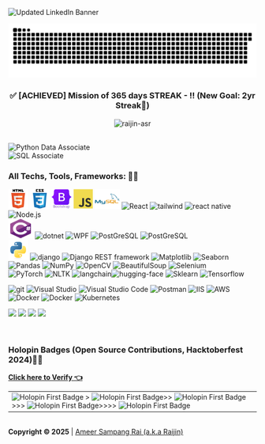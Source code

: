 
![Updated LinkedIn Banner](https://github.com/user-attachments/assets/6456002f-1e1f-4471-8071-2510427b941b)
</br>

![snake gif](https://github.com/raijin-asr/raijin-asr/blob/output/github-snake-dark.svg)

<h3 align="center">✅ [ACHIEVED] Mission of 365 days STREAK - !! (New Goal: 2yr Streak🚀)</h3>
            <p align="center"><img align="center" src="https://github-readme-streak-stats.herokuapp.com/?user=raijin-asr&theme=dark" alt="raijin-asr"/> </p>
<br>

<img width="851" height="315" alt="Python Data Associate" src="https://github.com/user-attachments/assets/02c7b9b7-b63f-4e70-a413-f5310a874b41" />
</br>
<img width="851" height="315" alt="SQL Associate" src="https://github.com/user-attachments/assets/50c041de-b4a6-4bb1-9c20-1ef5417c01a8" />

</br>

<h3 align="left">All Techs, Tools, Frameworks: 🚀🤖</h3>
<p>
<img src="https://raw.githubusercontent.com/devicons/devicon/master/icons/html5/html5-original-wordmark.svg" alt="html5" width="40" height="40"/> 
<img src="https://raw.githubusercontent.com/devicons/devicon/master/icons/css3/css3-original-wordmark.svg" alt="css3" width="40" height="40"/> 
<img src="https://raw.githubusercontent.com/devicons/devicon/master/icons/bootstrap/bootstrap-original-wordmark.svg" alt="bootstrap" width="40" height="40"/>
<img src="https://raw.githubusercontent.com/devicons/devicon/master/icons/javascript/javascript-original.svg" alt="javascript" width="40" height="40"/>
<img src="https://raw.githubusercontent.com/devicons/devicon/master/icons/mysql/mysql-original-wordmark.svg" alt="mysql" width="50" height="40"/>
<img src="https://upload.wikimedia.org/wikipedia/commons/a/a7/React-icon.svg" alt="React" width="50" height="40"/>
<img src="https://encrypted-tbn0.gstatic.com/images?q=tbn:ANd9GcTB0tArCfnKpStvnkv2gQtLAN56aWmJ4e5mCQ&s" alt="tailwind" width="60" height="40"/>
<img src="https://pssolutions.me/wp-content/uploads/2023/01/React-Native-Logo.png" alt="react native" width="70" height="40"/>
<img src="https://www.vectorlogo.zone/logos/nodejs/nodejs-icon.svg" alt="Node.js" width="50" height="40"/> 
</br>

<img src="https://raw.githubusercontent.com/devicons/devicon/master/icons/csharp/csharp-original.svg" alt="csharp" width="50" height="40"/> 
<img src="https://encrypted-tbn0.gstatic.com/images?q=tbn:ANd9GcRMGA5shygqxDYDkzwzTWLWF97H01VLuD_s9Q&s" alt="dotnet" width="50" height="40"/>
<img src="https://eternitech.com/wp-content/uploads/2023/01/WPF-logo.png" alt="WPF" width="60" height="40"/>
<img src="https://logowik.com/content/uploads/images/microsoft-sql-server4529.jpg" alt="PostGreSQL" width="60" height="40"/>  
<img src="https://www.vectorlogo.zone/logos/postgresql/postgresql-icon.svg" alt="PostGreSQL" width="40" height="40"/>  
</br>

<img src="https://raw.githubusercontent.com/devicons/devicon/master/icons/python/python-original.svg" alt="python" width="40" height="40"/> 
<img src="https://cdn.worldvectorlogo.com/logos/django.svg" alt="django" width="40" height="40"/> 
<img src="https://storage.caktusgroup.com/media/blog-images/drf-logo2.png" alt="Django REST framework" width="70" height="40"/>
<img src="https://upload.wikimedia.org/wikipedia/commons/8/84/Matplotlib_icon.svg" alt="Matplotlib" width="40" height="40"/>
<img src="https://pyfi.com/cdn/shop/articles/seaborn.webp?v=1711983007" alt="Seaborn" width="60" height="40"/>
<img src="https://encrypted-tbn0.gstatic.com/images?q=tbn:ANd9GcQ-NEICv1aGTvDRncdvM_fXoah5SNWx4pXAvg&s" alt="Pandas" width="60" height="40"/>
<img src="https://www.vectorlogo.zone/logos/numpy/numpy-icon.svg" alt="NumPy" width="40" height="40"/> 
<img src="https://www.vectorlogo.zone/logos/opencv/opencv-icon.svg" alt="OpenCV" width="40" height="40"/> 
<img src="https://datascientest.com/en/files/2024/01/beautiful-soup.png" alt="BeautifulSoup" width="70" height="40"/>
<img src="https://www.selenium.dev/images/selenium_logo_square_green.png" alt="Selenium" width="40" height="40"/>
</br>

<img src="https://pytorch.org/assets/images/pytorch-logo.png" alt="PyTorch" width="40" height="40"/>
<img src="https://miro.medium.com/v2/resize:fit:592/1*5dQO7LHrsy3lIi2d0bgRLw.png" alt="NLTK" width="60" height="40"/>
<img src="https://encrypted-tbn0.gstatic.com/images?q=tbn:ANd9GcTBTTRnKF1tRLansGww8kk6ceZvxZNs4D2tLyOHorQusfUAfzYq7bIt-fftRRIkfuE7VHU" alt="langchain" width="60" height="40"/><img src="https://encrypted-tbn0.gstatic.com/images?q=tbn:ANd9GcROmjEBevfH7YP-AnIbZrxkvnBfXRsAP5EvhQ&s" alt="hugging-face" width="70" height="40"/>
<img src="https://encrypted-tbn0.gstatic.com/images?q=tbn:ANd9GcT1sCijPrOxnada_am3uljlfOn23Ku-mAZ7_xq5jg59uBt5QCLTB1lbRtk5RIBkcHc3OJ4" alt="Sklearn" width="70" height="40"/>
<img src="https://blog.paperspace.com/content/images/size/w1050/2021/01/0_szgpfwmBY_CuZwP8-2.png" alt="Tensorflow" width="70" height="40"/>
</br>

<img src="https://www.vectorlogo.zone/logos/git-scm/git-scm-icon.svg" alt="git" width="40" height="40"/> </a> 
<img src="https://upload.wikimedia.org/wikipedia/commons/thumb/5/59/Visual_Studio_Icon_2019.svg/512px-Visual_Studio_Icon_2019.svg.png" alt="Visual Studio" width="40" height="40"/>
<img src="https://www.vectorlogo.zone/logos/visualstudio_code/visualstudio_code-icon.svg" alt="Visual Studio Code" width="40" height="40"/>
<img src="https://www.vectorlogo.zone/logos/getpostman/getpostman-icon.svg" alt="Postman" width="40" height="40"/>
<img src="https://www.vectorlogo.zone/logos/microsoft/microsoft-icon.svg" alt="IIS" width="40" height="40"/>
<img src="https://logos-world.net/wp-content/uploads/2021/08/Amazon-Web-Services-AWS-Logo.png" alt="AWS" width="60" height="40"/>
<img src="https://www.vectorlogo.zone/logos/docker/docker-icon.svg" alt="Docker" width="50" height="40"/>
<img src="https://cdn.prod.website-files.com/65cc1a5539029072432d96ce/664e87adb2beaf8e46cc39cd_16x9-Azure-cloud.webp" alt="Docker" width="60" height="40"/>
<img src="https://i0.wp.com/codeblog.dotsandbrackets.com/wp-content/uploads/2017/07/kubernetes.jpg?fit=821%2C714&ssl=1" alt="Kubernetes" width="60" height="40"/>
</p>

<p>
<img src="https://img.shields.io/badge/Wordpress-21759B?style=for-the-badge&logo=wordpress&logoColor=white" />  
<img src="https://img.shields.io/badge/Windows-0078D6?style=for-the-badge&logo=windows&logoColor=white" /> 
<img src="https://img.shields.io/badge/Ubuntu-E95420?style=for-the-badge&logo=ubuntu&logoColor=white" />
<img src="https://img.shields.io/badge/GitHub-100000?style=for-the-badge&logo=github&logoColor=white" />
</p></br>

<h3 align="left">Holopin Badges (Open Source Contributions, Hacktoberfest 2024)🧑‍💻</h3>
    <a href="https://www.holopin.io/@raijin_asr#badges"><b>Click here to Verify 👈</b></a>
    <table>
    <tr>
        <td>
            <img src="https://assets.holopin.io/hf2024levels/level0-sloth-hello-0-0-0-0.webp" alt="Holopin First Badge" width="140" height="140"/> >
            <img src="https://assets.holopin.io/hf2024levels/level1-sloth-terminal-coffee-0-0-0.webp" alt="Holopin First Badge" width="140" height="140"/>>>
            <img src="https://assets.holopin.io/hf2024levels/level2-sloth-hello-tea-hoodie-0-0.webp" alt="Holopin First Badge" width="140" height="140"/>>>>
            <img src="https://assets.holopin.io/hf2024levels/level3-sloth-hello-tea-robe-witch-0.webp" alt="Holopin First Badge" width="140" height="140"/>>>>>
            <img src="https://assets.holopin.io/hf2024levels/level4-sloth-hello-tea-robe-witch-moon.webp" alt="Holopin First Badge" width="140" height="140"/>
         </td>
    </tr>
</table>
   <br> 
<b>Copyright &copy; 2025</b> | <a href="https://ameersampangrai.com.np/"> Ameer Sampang Rai (a.k.a Raijin) </a>
